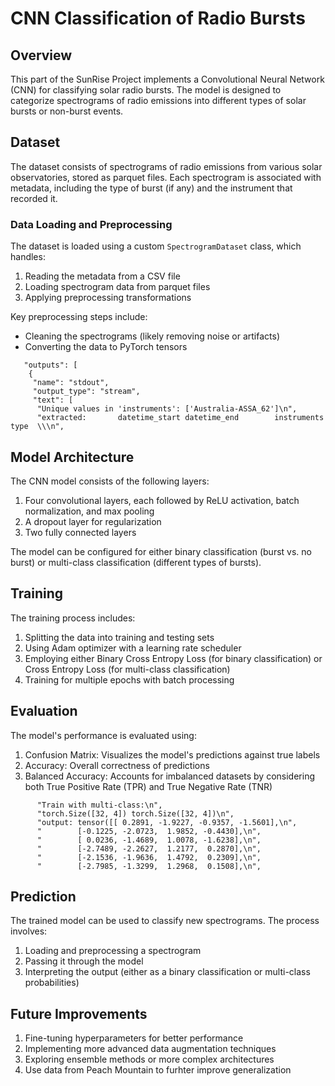 # CNN Classification of Radio Bursts

## Overview

This part of the SunRise Project implements a Convolutional Neural Network (CNN) for classifying solar radio bursts. The model is designed to categorize spectrograms of radio emissions into different types of solar bursts or non-burst events.

## Dataset

The dataset consists of spectrograms of radio emissions from various solar observatories, stored as parquet files. Each spectrogram is associated with metadata, including the type of burst (if any) and the instrument that recorded it.

### Data Loading and Preprocessing

The dataset is loaded using a custom `SpectrogramDataset` class, which handles:

1. Reading the metadata from a CSV file
2. Loading spectrogram data from parquet files
3. Applying preprocessing transformations

Key preprocessing steps include:

- Cleaning the spectrograms (likely removing noise or artifacts)
- Converting the data to PyTorch tensors

```38:44:ML_CNN_multi.ipynb
   "outputs": [
    {
     "name": "stdout",
     "output_type": "stream",
     "text": [
      "Unique values in 'instruments': ['Australia-ASSA_62']\n",
      "extracted:       datetime_start datetime_end        instruments type  \\\n",
```

## Model Architecture

The CNN model consists of the following layers:

1. Four convolutional layers, each followed by ReLU activation, batch normalization, and max pooling
2. A dropout layer for regularization
3. Two fully connected layers

The model can be configured for either binary classification (burst vs. no burst) or multi-class classification (different types of bursts).

## Training

The training process includes:

1. Splitting the data into training and testing sets
2. Using Adam optimizer with a learning rate scheduler
3. Employing either Binary Cross Entropy Loss (for binary classification) or Cross Entropy Loss (for multi-class classification)
4. Training for multiple epochs with batch processing

## Evaluation

The model's performance is evaluated using:

1. Confusion Matrix: Visualizes the model's predictions against true labels
2. Accuracy: Overall correctness of predictions
3. Balanced Accuracy: Accounts for imbalanced datasets by considering both True Positive Rate (TPR) and True Negative Rate (TNR)

```324:331:ML_CNN_multi.ipynb
      "Train with multi-class:\n",
      "torch.Size([32, 4]) torch.Size([32, 4])\n",
      "output: tensor([[ 0.2891, -1.9227, -0.9357, -1.5601],\n",
      "        [-0.1225, -2.0723,  1.9852, -0.4430],\n",
      "        [ 0.0236, -1.4689,  1.0078, -1.6238],\n",
      "        [-2.7489, -2.2627,  1.2177,  0.2870],\n",
      "        [-2.1536, -1.9636,  1.4792,  0.2309],\n",
      "        [-2.7985, -1.3299,  1.2968,  0.1508],\n",
```

## Prediction

The trained model can be used to classify new spectrograms. The process involves:

1. Loading and preprocessing a spectrogram
2. Passing it through the model
3. Interpreting the output (either as a binary classification or multi-class probabilities)

## Future Improvements

1. Fine-tuning hyperparameters for better performance
2. Implementing more advanced data augmentation techniques
3. Exploring ensemble methods or more complex architectures
4. Use data from Peach Mountain to furhter improve generalization
